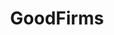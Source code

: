 ---
blog: https://goodfirms.co/search/blog
facebook: https://facebook.com/goodfirms
linkedin: https://linkedin.com/company/goodfirms
logohandle: goodfirmsco
sort: goodfirms
title: GoodFirms
twitter: https://x.com/GoodFirms
website: https://www.goodfirms.co/
---
